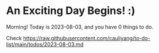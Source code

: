 # An Exciting Day Begins! :)

Morning! Today is 2023-08-03, and you have 0 things to do.

Check https://raw.githubusercontent.com/cauliyang/to-do-list/main/todos/2023-08-03.md